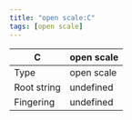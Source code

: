 ```yaml
---
title: "open scale:C"
tags: [open scale]
---
```


|C|open scale|
|---|---|
|Type|open scale|
|Root string|undefined|
|Fingering|undefined|

